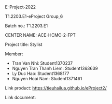 E-Project-2022

T1.2203.E1-eProject Group_6

Batch no.: T1.2203.E1

CENTER NAME: ACE-HCMC-2-FPT

Project title: Stylist

Member:
 - Tran Van Nhi: Student1370237
 - Nguyen Tran Thanh Liem: Student1363639
 - Ly Duc Hao: Student1368177
 - Nguyen Hoai Nam: Student1371461

Link product:  https://tieuhailua.github.io/eProject2/

Link document: 
